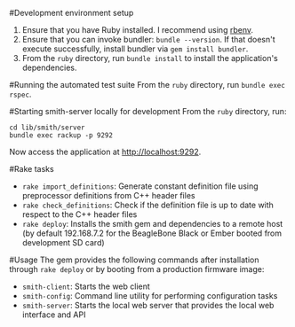 #Development environment setup
1. Ensure that you have Ruby installed. I recommend using [rbenv](https://github.com/rbenv/rbenv).
2. Ensure that you can invoke bundler: ```bundle --version```.
	If that doesn't execute successfully, install bundler via ```gem install bundler```.
3. From the ```ruby``` directory, run ```bundle install``` to install the application's dependencies.

#Running the automated test suite
From the ```ruby``` directory, run ```bundle exec rspec```.


#Starting smith-server locally for development
From the ```ruby``` directory, run:

```
cd lib/smith/server
bundle exec rackup -p 9292
```
Now access the application at [http://localhost:9292](http://localhost:9292).

#Rake tasks
* ```rake import_definitions```: Generate constant definition file using preprocessor definitions from C++ header files
* ```rake check_definitions```: Check if the definition file is up to date with respect to the C++ header files
* ```rake deploy```: Installs the smith gem and dependencies to a remote host (by default 192.168.7.2 for the BeagleBone Black or Ember booted from development SD card)

#Usage
The gem provides the following commands after installation through ```rake deploy``` or by booting from a production firmware image:

* ```smith-client```: Starts the web client
* ```smith-config```: Command line utility for performing configuration tasks
* ```smith-server```: Starts the local web server that provides the local web interface and API